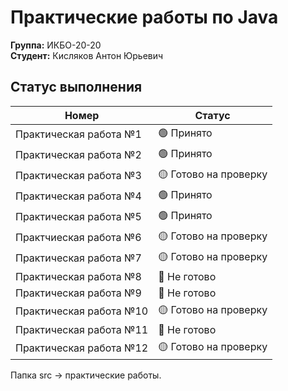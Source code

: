 # Практические работы по Java 
**Группа:** ИКБО-20-20 <br>
**Студент:** Кисляков Антон Юрьевич
 
**Статус выполнения**
---
Номер          |  Статус
-----------------------------|----------------------
Практическая работа №1   | 🟢 Принято
Практическая работа №2   | 🟢 Принято
Практическая работа №3   | 🟡 Готово на проверку
Практическая работа №4   | 🟢 Принято
Практическая работа №5   | 🟢 Принято
Практчиеская работа №6   | 🟡 Готово на проверку
Практическая работа №7   | 🟡 Готово на проверку
Практическая работа №8   | 🔴 Не готово
Практическая работа №9   | 🔴 Не готово
Практическая работа №10  | 🟡 Готово на проверку
Практическая работа №11  | 🔴 Не готово
Практическая работа №12  | 🟡 Готово на проверку

Папка src -> практические работы.
